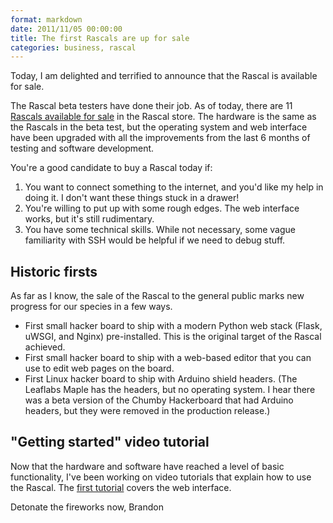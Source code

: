 ```yaml
---
format: markdown
date: 2011/11/05 00:00:00
title: The first Rascals are up for sale
categories: business, rascal
---
```

Today, I am delighted and terrified to announce that the Rascal is available for sale.

The Rascal beta testers have done their job. As of today, there are 11 [Rascals available for sale][1] in the Rascal store. The hardware is the same as the Rascals in the beta test, but the operating system and web interface have been upgraded with all the improvements from the last 6 months of testing and software development.

You're a good candidate to buy a Rascal today if:
 1. You want to connect something to the internet, and you'd like my help in doing it. I don't want these things stuck in a drawer!
 2. You're willing to put up with some rough edges. The web interface works, but it's still rudimentary.
 3. You have some technical skills. While not necessary, some vague familiarity with SSH would be helpful if we need to debug stuff.

## Historic firsts ##

As far as I know, the sale of the Rascal to the general public marks new progress for our species in a few ways.
 * First small hacker board to ship with a modern Python web stack (Flask, uWSGI, and Nginx) pre-installed. This is the original target of the Rascal achieved.
 * First small hacker board to ship with a web-based editor that you can use to edit web pages on the board.
 * First Linux hacker board to ship with Arduino shield headers. (The Leaflabs Maple has the headers, but no operating system. I hear there was a beta version of the Chumby Hackerboard that had Arduino headers, but they were removed in the production release.)

## "Getting started" video tutorial ##

Now that the hardware and software have reached a level of basic functionality, I've been working on video tutorials that explain how to use the Rascal. The [first tutorial][2] covers the web interface.

Detonate the fireworks now,
Brandon

[1]: http://store.rascalmicro.com/
[2]: http://rascalmicro.com/docs/basic-tutorial-getting-started.html